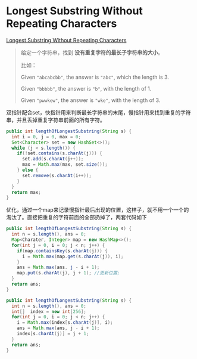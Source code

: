 # Longest Substring Without Repeating Characters

[Longest Substring Without Repeating Characters](https://leetcode.com/problems/longest-substring-without-repeating-characters/description/)

> 给定一个字符串，找到 **没有重复字符的最长子字符串的大小**。
>
> 比如：
>
> Given `"abcabcbb"`, the answer is `"abc"`, which the length is 3.
>
> Given `"bbbbb"`, the answer is `"b"`, with the length of 1.
>
> Given `"pwwkew"`, the answer is `"wke"`, with the length of 3.
>
> 



双指针配合set，快指针用来判断最长字符串的末尾，慢指针用来找到重复的字符串，并且丢掉重复字符串前面的所有字符。

```java
public int lengthOfLongestSubstring(String s) {
  int i = 0, j = 0, max = 0;
  Set<Character> set = new HashSet<>();
  while (j < s.length()) {
    if(!set.contains(s.charAt(j))) {
      set.add(s.charAt(j++));
      max = Math.max(max, set.size());
    } else {
      set.remove(s.charAt(i++));
    }
  }
  return max;
}
```

优化，通过一个map来记录慢指针最后出现的位置，这样子，就不用一个一个的淘汰了。直接把重复的字符前面的全部扔掉了，两套代码如下

```java
public int lengthOfLongestSubstring(String s) {
  int n = s.length(), ans = 0;
  Map<Charater, Integer> map = new HashMap<>();
  for(int j = 0, i = 0; j < n; j++) {
    if(map.containsKey(s.charAt(j))) {
      i = Math.max(map.get(s.charAt(j)), i);
    }
    ans = Math.max(ans. j - i + 1);
    map.put(s.charAt(j), j + 1); //更新位置;
  }
  return ans;
}
```

```java
public int lengthOfLongestSubstring(String s) {
  int n = s.length(), ans = 0;
  int[]  index = new int[256];
  for(int j = 0, i = 0; j < n; j++) {
    i = Math.max(index[s.charAt(j)], i);
    ans = Math.max(ans, j - i + 1);
    index[s.charAt(j)] = j + 1;
  }
  return ans;
}
```